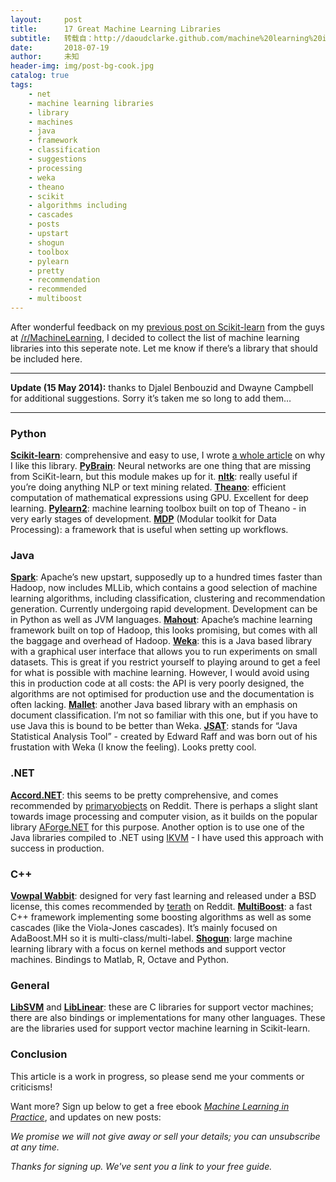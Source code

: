 ```yaml
---
layout:     post
title:      17 Great Machine Learning Libraries
subtitle:   转载自：http://daoudclarke.github.com/machine%20learning%20in%20practice/2013/10/08/machine-learning-libraries
date:       2018-07-19
author:     未知
header-img: img/post-bg-cook.jpg
catalog: true
tags:
    - net
    - machine learning libraries
    - library
    - machines
    - java
    - framework
    - classification
    - suggestions
    - processing
    - weka
    - theano
    - scikit
    - algorithms including
    - cascades
    - posts
    - upstart
    - shogun
    - toolbox
    - pylearn
    - pretty
    - recommendation
    - recommended
    - multiboost
---
```


After wonderful feedback on my
[previous post on Scikit-learn](http://daoudclarke.github.com/machine%20learning%20in%20practice/2013/09/18/why-i-love-scikit-learn)
from the guys at
[/r/MachineLearning](http://www.reddit.com/r/MachineLearning/comments/1mq8fb/why_i_love_scikitlearn),
I decided to collect the list of machine learning libraries into this
seperate note. Let me know if there’s a library that should be
included here.

---


**Update (15 May 2014):** thanks to Djalel Benbouzid and Dwayne Campbell
for additional suggestions. Sorry it’s taken me so long to add them…

---


### Python

**[Scikit-learn](http://scikit-learn.org/.)**: comprehensive and easy
to use, I wrote [a whole article](http://daoudclarke.github.com/machine%20learning%20in%20practice/2013/09/18/why-i-love-scikit-learn)
on why I like this library.
**[PyBrain](http://pybrain.org/)**: Neural networks are one thing
that are missing from SciKit-learn, but this module makes up for
it.
**[nltk](http://nltk.org/)**: really useful if you’re doing
anything NLP or text mining related.
**[Theano](http://www.deeplearning.net/software/theano)**:
efficient computation of mathematical expressions using
GPU. Excellent for deep learning.
**[Pylearn2](http://deeplearning.net/software/pylearn2)**: machine
learning toolbox built on top of Theano - in very early stages of
development.
**[MDP](http://mdp-toolkit.sourceforge.net/)** (Modular toolkit for
Data Processing): a framework that is useful when setting up
workflows.

### Java

**[Spark](http://spark.apache.org/)**: Apache’s new upstart,
supposedly up to a hundred times faster than Hadoop, now includes
MLLib, which contains a good selection of machine learning
algorithms, including classification, clustering and recommendation
generation. Currently undergoing rapid development. Development can
be in Python as well as JVM languages.
**[Mahout](https://mahout.apache.org/)**: Apache’s machine learning
framework built on top of Hadoop, this looks promising, but comes
with all the baggage and overhead of Hadoop.
**[Weka](http://www.cs.waikato.ac.nz/ml/weka)**: this is a Java
based library with a graphical user interface that allows you to
run experiments on small datasets. This is great if you restrict
yourself to playing around to get a feel for what is possible with
machine learning. However, I would avoid using this in production
code at all costs: the API is very poorly designed, the algorithms
are not optimised for production use and the documentation is often
lacking.
**[Mallet](http://mallet.cs.umass.edu/)**: another Java based library
with an emphasis on document classification. I’m not so familiar
with this one, but if you have to use Java this is bound to be
better than Weka.
**[JSAT](https://code.google.com/p/java-statistical-analysis-tool)**:
stands for “Java Statistical Analysis Tool” - created by Edward
Raff and was born out of his frustation with Weka (I know the
feeling). Looks pretty cool.

### .NET

**[Accord.NET](http://accord-framework.net/intro.html)**: this
seems to be pretty comprehensive, and comes recommended by
[primaryobjects](http://www.reddit.com/user/primaryobjects) on
Reddit. There is perhaps a slight slant towards image processing
and computer vision, as it builds on the popular library
[AForge.NET](http://www.aforgenet.com/) for this purpose.
Another option is to use one of the Java libraries compiled to .NET
using [IKVM](http://www.ikvm.net/) - I have used this approach
with success in production.

### C++

**[Vowpal Wabbit](https://github.com/JohnLangford/vowpal_wabbit)**:
designed for very fast learning and released under a BSD license,
this comes recommended by
[terath](http://www.reddit.com/user/terath) on Reddit.
**[MultiBoost](http://www.multiboost.org/)**: a fast C++ framework
implementing some boosting algorithms as well as some cascades
(like the Viola-Jones cascades). It’s mainly focused on AdaBoost.MH
so it is multi-class/multi-label.
**[Shogun](http://www.shogun-toolbox.org/)**: large machine
 learning library with a focus on kernel methods and support vector
 machines. Bindings to Matlab, R, Octave and Python.

### General

[**LibSVM**](http://www.csie.ntu.edu.tw/~cjlin/libsvm) and
[**LibLinear**](http://www.csie.ntu.edu.tw/~cjlin/liblinear):
these are C libraries for support vector machines; there are also
bindings or implementations for many other languages. These are the
libraries used for support vector machine learning in Scikit-learn.

### Conclusion

This article is a work in progress, so please send me your comments or
criticisms!

Want more? Sign up below to get a free ebook
*[Machine Learning in Practice](http://daoudclarke.github.com/machine-learning-practice.html)*, and
updates on new posts:

*We promise we will not give away or sell your details; you can unsubscribe at any time.*

*Thanks for signing up. We've sent you a link to your free guide.*
